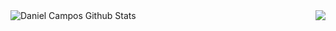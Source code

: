 

 <img align="left" src="https://github-readme-stats.vercel.app/api?username=DanielCamposs98&show_icons=true&include_all_commits=true&theme=default" alt="Daniel Campos Github  Stats" />
 <img  align="right" src="https://github-readme-stats.vercel.app/api/top-langs/?username=DanielCamposs98&layout=compact&theme=default" />

